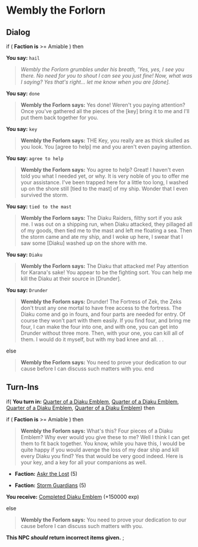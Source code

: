 # Wembly the Forlorn


## Dialog

if (  **Faction is** >= Amiable ) then


**You say:** `hail`




>*Wembly the Forlorn grumbles under his breath, 'Yes, yes, I see you there. No need for you to shout I can see you just fine! Now, what was I saying? Yes that's right... let me know when you are [done].*


**You say:** `done`




>**Wembly the Forlorn says:** Yes done! Weren't you paying attention? Once you've gathered all the pieces of the [key] bring it to me and I'll put them back together for you.


**You say:** `key`




>**Wembly the Forlorn says:** THE Key, you really are as thick skulled as you look. You [agree to help] me and you aren't even paying attention.


**You say:** `agree to help`




>**Wembly the Forlorn says:** You agree to help? Great! I haven't even told you what I needed yet, or why. It is very noble of you to offer me your assistance. I've been trapped here for a little too long, I washed up on the shore still [tied to the mast] of my ship. Wonder that I even survived the storm.


**You say:** `tied to the mast`




>**Wembly the Forlorn says:** The Diaku Raiders, filthy sort if you ask me. I was out on a shipping run, when Diaku attacked, they pillaged all of my goods, then tied me to the mast and left me floating a sea. Then the storm came and ate my ship, and I woke up here, I swear that I saw some [Diaku] washed up on the shore with me.


**You say:** `Diaku`




>**Wembly the Forlorn says:** The Diaku that attacked me! Pay attention for Karana's sake! You appear to be the fighting sort. You can help me kill the Diaku at their source in [Drunder].


**You say:** `Drunder`




>**Wembly the Forlorn says:** Drunder! The Fortress of Zek, the Zeks don't trust any one mortal to have free access to the fortress. The Diaku come and go in fours, and four parts are needed for entry. Of course they won't part with them easily. If you find four, and bring me four, I can make the four into one, and with one, you can get into Drunder without three more. Then, with your one, you can kill all of them. I would do it myself, but with my bad knee and all. . .


else


>**Wembly the Forlorn says:** You need to prove your dedication to our cause before I can discuss such matters with you.
end

## Turn-Ins




if( **You turn in:** [Quarter of a Diaku Emblem](/item/29216), [Quarter of a Diaku Emblem](/item/29217), [Quarter of a Diaku Emblem](/item/29218), [Quarter of a Diaku Emblem](/item/29219)) then




if (  **Faction is** >= Amiable ) then




>**Wembly the Forlorn says:** What's this? Four pieces of a Diaku Emblem? Why ever would you give these to me? Well I think I can get them to fit back together. You know, while you have this, I would be quite happy if you would avenge the loss of my dear ship and kill every Diaku you find? Yes that would be very good indeed. Here is your key, and a key for all your companions as well.



* __Faction:__ [Askr the Lost](/faction/1609) (5)



* __Faction:__ [Storm Guardians](/faction/1618) (5)



 **You receive:**  [Completed Diaku Emblem](/item/29215) (+150000 exp)





else



>**Wembly the Forlorn says:** You need to prove your dedication to our cause before I can discuss such matters with you.


**This NPC *should* return incorrect items given.**
;